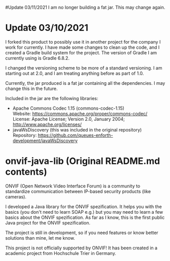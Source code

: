 #Update 03/11/2021
I am no longer building a fat jar.  This may change again.

# Update 03/10/2021
I forked this product to possibly use it in another project for the company I work for currently.  I have made some changes to clean up the code, and I created a Gradle build system for the project.  The version of Gradle I am currently using is Gradle 6.8.2.

I changed the versioning scheme to be more of a standard versioning.  I am starting out at 2.0, and I am treating anything before as part of 1.0.

Currently, the jar produced is a fat jar containing all the dependencies.  I may change this in the future.

Included in the jar are the following libraries:  
* Apache Commons Codec 1.15 (commons-codec-1.15)<br>
    Website: https://commons.apache.org/proper/commons-codec/  
    License: Apache License; Version 2.0, January 2004; http://www.apache.org/licenses/  
* javaWsDiscovery (this was included in the original repository)  
    Repository: https://github.com/queues-enforth-development/javaWsDiscovery  

# onvif-java-lib (Original README.md contents)
ONVIF (Open Network Video Interface Forum) is a community to standardize communication between IP-based security products (like cameras).

I developed a Java library for the ONVIF spezification. It helps you with the basics (you don't need to learn SOAP e.g.) but you may need to learn a few basics about the ONVIF spezification. As far as I know, this is the first public Java project for the ONVIF spezification.

The project is still in development, so if you need features or know better solutions than mine, let me know.

This project is not officially supported by ONVIF! It has been created in a academic project from Hochschule Trier in Germany. 
